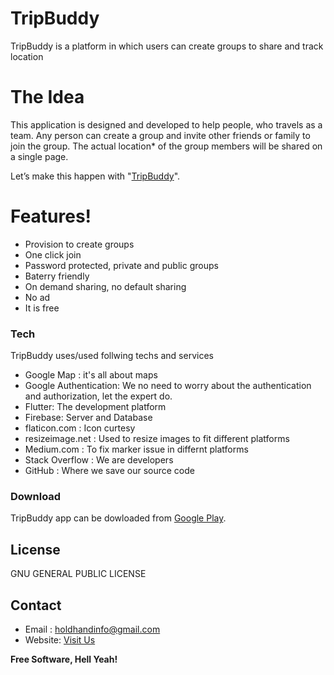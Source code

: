 # TripBuddy

TripBuddy is a platform in which users can create groups to share and track location

# The Idea

This application is designed and developed to help people, who travels as a team. Any person can create a group and invite other friends or family to join the group. The actual location* of the group members will be shared on a single page. 

Let’s make this happen with "[TripBuddy]".

# Features!

  - Provision to create groups
  - One click join
  - Password protected, private and public groups
  - Baterry friendly 
  - On demand sharing, no default sharing
  - No ad
  - It is free



### Tech

TripBuddy uses/used follwing techs and services

* Google Map : it's all about maps 
* Google Authentication: We no need to worry about the authentication and authorization, let the expert do.
* Flutter: The development platform
* Firebase: Server and Database
* flaticon.com : Icon curtesy
* resizeimage.net : Used to resize images to fit different platforms
* Medium.com : To fix marker issue in differnt platforms
* Stack Overflow : We are developers
* GitHub : Where we save our source code

### Download

TripBuddy app can be dowloaded from [Google Play][TripBuddyApp].

## License

GNU GENERAL PUBLIC LICENSE

## Contact

* Email : holdhandinfo@gmail.com
* Website: [Visit Us][TripBuddy]



**Free Software, Hell Yeah!**

[//]: # (These are reference links used in the body of this note and get stripped out when the markdown processor does its job. There is no need to format nicely because it shouldn't be seen. Thanks SO - http://stackoverflow.com/questions/4823468/store-comments-in-markdown-syntax)

   [TripBuddyApp]: <https://play.google.com/store/apps/details?id=com.holdhand.tripbuddyapp>
   [TripBuddy]: <https://sites.google.com/view/holdhand-tripbuddy/home>
